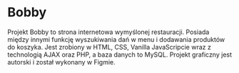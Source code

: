 # Bobby
Projekt Bobby to strona internetowa wymyślonej restauracji. Posiada między innymi funkcję wyszukiwania dań w menu i dodawania produktów do koszyka.
Jest zrobiony w HTML, CSS, Vanilla JavaScripcie wraz z technologią AJAX oraz PHP, a baza danych to MySQL. Projekt graficzny jest autorski i został wykonany w Figmie.

